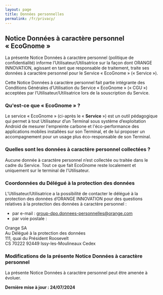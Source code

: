 ```yaml
---
layout: page
title: Données personnelles
permalink: /fr/privacy/
---
```


## Notice Données à caractère personnel «&nbsp;EcoGnome&nbsp;»

La présente Notice Données à caractère personnel (politique de confidentialité)
informe l’Utilisateur/Utilisatrice sur la façon dont ORANGE INNOVATION, agissant
en tant que responsable de traitement, traite ses données à caractère personnel
pour le Service «&nbsp;EcoGnome&nbsp;» («&nbsp;Service&nbsp;»).

Cette Notice Données à caractère personnel fait partie intégrante des Conditions
Générales d’Utilisation du Service «&nbsp;EcoGnome&nbsp;» («&nbsp;CGU&nbsp;»)
acceptées par l’Utilisateur/Utilisatrice lors de la souscription du Service.

### Qu'est-ce que «&nbsp;EcoGnome&nbsp;»&nbsp;?

Le service «&nbsp;EcoGnome&nbsp;» (ci-après le «&nbsp;**Service**&nbsp;») est
un outil pédagogique qui permet à tout Utilisateur d’un Terminal sous système
d’exploitation Android de mesurer l'empreinte carbone et l'éco-performance des
applications mobiles installées sur son Terminal, et de lui proposer un
accompagnement pour un usage plus éco-responsable de son Terminal.

### Quelles sont les données à caractère personnel collectées&nbsp;?

Aucune donnée à caractère personnel n’est collectée ou traitée dans le cadre du
Service. Tout ce que fait EcoGnome reste localement et uniquement sur le terminal
de l'Utilisateur.

### Coordonnées du Délégué à la protection des données

L’Utilisateur/Utilisatrice a la possibilité de contacter le délégué à la
protection des données d’ORANGE INNOVATION pour des questions relatives à la
protection des données à caractère personnel&nbsp;:

* par e-mail&nbsp;: <group-dpo.donnees-personnelles@orange.com>
* par voie postale&nbsp;:

Orange SA  
Au Délégué à la protection des données  
111, quai du Président Roosevelt  
CS 70222 92449 Issy-les-Moulineaux Cedex

### Modifications de la présente Notice Données à caractère personnel

La présente Notice Données à caractère personnel peut être amenée à évoluer.

**Dernière mise à jour&nbsp;: 24/07/2024**
